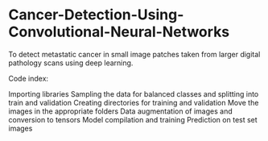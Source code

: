 # Cancer-Detection-Using-Convolutional-Neural-Networks
To detect metastatic cancer in small image patches taken from larger digital pathology scans using deep learning.

Code index:

Importing libraries
Sampling the data for balanced classes and splitting into train and validation
Creating directories for training and validation
Move the images in the appropriate folders
Data augmentation of images and conversion to tensors
Model compilation and training
Prediction on test set images

